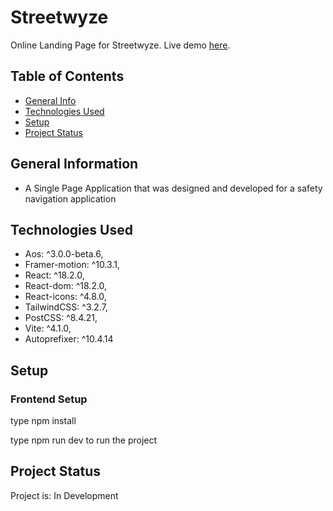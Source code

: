 # Streetwyze
Online Landing Page for Streetwyze.
Live demo [here]((https://streetwyze.netlify.app)).

## Table of Contents
* [General Info](#general-information)
* [Technologies Used](#technologies-used)
* [Setup](#setup)
* [Project Status](#project-status)

## General Information
- A Single Page Application that was designed and developed for a safety navigation application

## Technologies Used
- Aos: ^3.0.0-beta.6,
- Framer-motion: ^10.3.1,
- React: ^18.2.0,
- React-dom: ^18.2.0,
- React-icons: ^4.8.0,
- TailwindCSS: ^3.2.7,
- PostCSS: ^8.4.21,
- Vite: ^4.1.0,
- Autoprefixer: ^10.4.14

## Setup

### Frontend Setup

type npm install

type npm run dev to run the project


## Project Status
Project is: In Development
